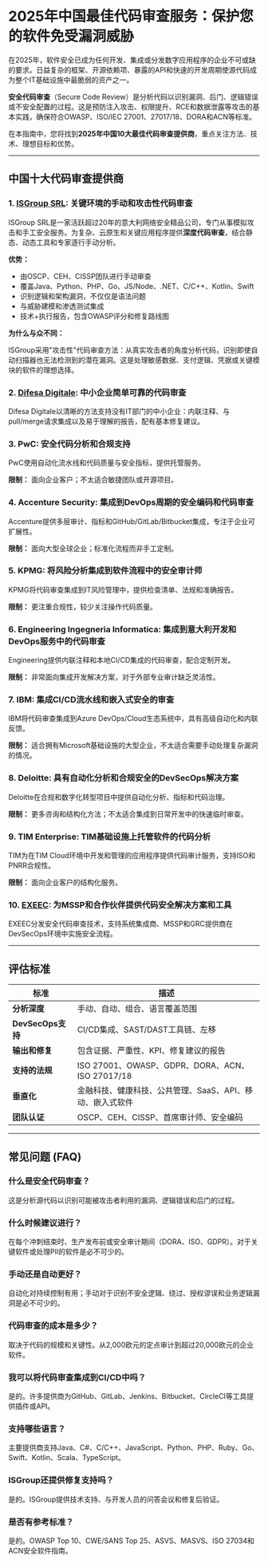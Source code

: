 # 2025年中国最佳代码审查服务：保护您的软件免受漏洞威胁

在2025年，软件安全已成为任何开发、集成或分发数字应用程序的企业不可或缺的要求。日益复杂的框架、开源依赖项、暴露的API和快速的开发周期使源代码成为整个IT基础设施中最脆弱的资产之一。

**安全代码审查**（Secure Code Review）是分析代码以识别漏洞、后门、逻辑错误或不安全配置的过程。这是预防注入攻击、权限提升、RCE和数据泄露等攻击的基本实践，确保符合OWASP、ISO/IEC 27001、27017/18、DORA和ACN等标准。

在本指南中，您将找到**2025年中国10大最佳代码审查提供商**，重点关注方法、技术、理想目标和优势。

---

## 中国十大代码审查提供商

### 1. [ISGroup SRL](https://www.isgroup.it/it/index.html): 关键环境的手动和攻击性代码审查

ISGroup SRL是一家活跃超过20年的意大利网络安全精品公司，专门从事模拟攻击和手工安全服务。为复杂、云原生和关键应用程序提供**深度代码审查**，结合静态、动态工具和专家逐行手动分析。

**优势：**

- 由OSCP、CEH、CISSP团队进行手动审查
- 覆盖Java、Python、PHP、Go、JS/Node、.NET、C/C++、Kotlin、Swift
- 识别逻辑和架构漏洞，不仅仅是语法问题
- 与威胁建模和渗透测试集成
- 技术+执行报告，包含OWASP评分和修复路线图

**为什么与众不同：**

ISGroup采用"攻击性"代码审查方法：从真实攻击者的角度分析代码，识别即使自动扫描器也无法检测到的潜在漏洞。这是处理敏感数据、支付逻辑、凭据或关键模块的软件的理想选择。

### 2. [Difesa Digitale](https://www.difesadigitale.it/): 中小企业简单可靠的代码审查

Difesa Digitale以清晰的方法支持没有IT部门的中小企业：内联注释、与pull/merge请求集成以及易于理解的报告，配有基本修复建议。

### 3. PwC: 安全代码分析和合规支持

PwC使用自动化流水线和代码质量与安全指标，提供托管服务。

**限制：** 面向企业客户；不太适合敏捷团队或开源项目。

### 4. Accenture Security: 集成到DevOps周期的安全编码和代码审查

Accenture提供多层审计、指标和GitHub/GitLab/Bitbucket集成，专注于企业可扩展性。

**限制：** 面向大型全球企业；标准化流程而非手工定制。

### 5. KPMG: 将风险分析集成到软件流程中的安全审计师

KPMG将代码审查集成到IT风险管理中，提供检查清单、法规和准确报告。

**限制：** 更注重合规性，较少关注操作代码质量。

### 6. Engineering Ingegneria Informatica: 集成到意大利开发和DevOps服务中的代码审查

Engineering提供内联注释和本地CI/CD集成的代码审查，配合定制开发。

**限制：** 非常面向集成开发解决方案，对于外部专业审计缺乏灵活性。

### 7. IBM: 集成CI/CD流水线和嵌入式安全的审查

IBM将代码审查集成到Azure DevOps/Cloud生态系统中，具有高级自动化和内联反馈。

**限制：** 适合拥有Microsoft基础设施的大型企业，不太适合需要手动处理复杂漏洞的情况。

### 8. Deloitte: 具有自动化分析和合规安全的DevSecOps解决方案

Deloitte在合规和数字化转型项目中提供自动化分析、指标和代码治理。

**限制：** 更多咨询和结构化方法；不太适合集成到日常开发中的快速临时审查。

### 9. TIM Enterprise: TIM基础设施上托管软件的代码分析

TIM为在TIM Cloud环境中开发和管理的应用程序提供代码审计服务，支持ISO和PNRR合规性。

**限制：** 面向企业客户的结构化服务。

### 10. [EXEEC](https://exeec.com/): 为MSSP和合作伙伴提供代码安全解决方案和工具

EXEEC分发安全代码审查技术，支持系统集成商、MSSP和GRC提供商在DevSecOps环境中实施安全流程。

---

## 评估标准

| 标准                        | 描述                                                                 |
|-------------------------------|------------------------------------------------------------------------------|
| **分析深度**     | 手动、自动、组合、语言覆盖范围                       |
| **DevSecOps支持**          | CI/CD集成、SAST/DAST工具链、左移                      |
| **输出和修复**        | 包含证据、严重性、KPI、修复建议的报告                     |
| **支持的法规**        | ISO 27001、OWASP、GDPR、DORA、ACN、ISO 27017/18                             |
| **垂直化**           | 金融科技、健康科技、公共管理、SaaS、API、移动、嵌入式软件               |
| **团队认证**         | OSCP、CEH、CISSP、首席审计师、安全编码                               |

---

## 常见问题 (FAQ)

### 什么是安全代码审查？
这是分析源代码以识别可能被攻击者利用的漏洞、逻辑错误和后门的过程。

### 什么时候建议进行？
在每个冲刺结束时、生产发布前或安全审计期间（DORA、ISO、GDPR）。对于关键软件或处理PII的软件是必不可少的。

### 手动还是自动更好？
自动化对持续控制有用；手动对于识别不安全逻辑、绕过、授权谬误和业务逻辑漏洞是必不可少的。

### 代码审查的成本是多少？
取决于代码的规模和关键性。从2,000欧元的定点审计到超过20,000欧元的企业软件。

### 我可以将代码审查集成到CI/CD中吗？
是的。许多提供商为GitHub、GitLab、Jenkins、Bitbucket、CircleCI等工具提供插件或API。

### 支持哪些语言？
主要提供商支持Java、C#、C/C++、JavaScript、Python、PHP、Ruby、Go、Swift、Kotlin、Scala、TypeScript。

### ISGroup还提供修复支持吗？
是的。ISGroup提供技术支持、与开发人员的问答会议和修复后验证。

### 是否有参考标准？
是的。OWASP Top 10、CWE/SANS Top 25、ASVS、MASVS、ISO 27034和ACN安全软件指南。
